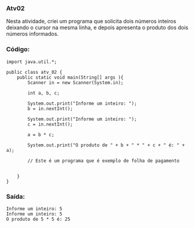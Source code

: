 ### Atv02
Nesta atividade, criei um programa que solicita dois números inteiros deixando o cursor na mesma linha, e depois apresenta o produto dos dois números informados.

### Código:
```
import java.util.*;

public class atv_02 {
    public static void main(String[] args ){
        Scanner in = new Scanner(System.in);

        int a, b, c;

        System.out.print("Informe um inteiro: ");
        b = in.nextInt();

        System.out.print("Informe um inteiro: ");
        c = in.nextInt();

        a = b * c;

        System.out.print("O produto de " + b + " * " + c + " é: " + a);

        // Este é um programa que é exemplo de folha de pagamento 


    }
}
```

### Saída:
```
Informe um inteiro: 5
Informe um inteiro: 5
O produto de 5 * 5 é: 25
```
